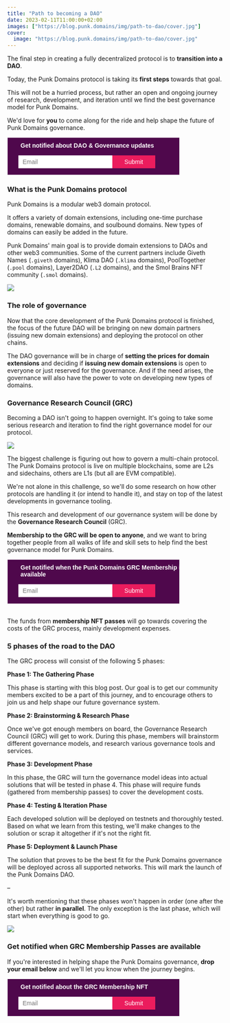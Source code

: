 ```yaml
---
title: "Path to becoming a DAO"
date: 2023-02-11T11:00:00+02:00
images: ["https://blog.punk.domains/img/path-to-dao/cover.jpg"]
cover:
  image: "https://blog.punk.domains/img/path-to-dao/cover.jpg"
---
```


The final step in creating a fully decentralized protocol is to **transition into a DAO**.

Today, the Punk Domains protocol is taking its **first steps** towards that goal.

This will not be a hurried process, but rather an open and ongoing journey of research, development, and iteration until we find the best governance model for Punk Domains.

We'd love for **you** to come along for the ride and help shape the future of Punk Domains governance.

<!--Zoho Campaigns Web-Optin Form Starts Here-->
<div id="sf3z5b5f58949c40e2c672f82722eb80b403557a2f439a39db6ea4804375b9d8e982" data-type="signupform" style="opacity: 1;">
	<div id="customForm">
		<div class="quick_form_7_css" style="background-color: rgb(79, 8, 76); width: 400px; z-index: 2; font-family: &quot;Arial&quot;; border-width: 1px; border-style: solid; border-color: rgb(235, 235, 235); overflow: hidden" name="SIGNUP_BODY">
			<div>
				<div style="font-size: 14px; font-family: &quot;Arial&quot;; font-weight: bold; color: rgb(255, 255, 255); text-align: left; padding: 10px 30px 5px; width: 100%; display: block" id="SIGNUP_HEADING">Get notified about DAO & Governance updates</div>
				<div style="position:relative;">
					<div id="Zc_SignupSuccess" style="display:none;position:absolute;margin-left:4%;width:90%;background-color: white; padding: 3px; border: 3px solid rgb(194, 225, 154);  margin-top: 10px;margin-bottom:10px;word-break:break-all">
						<table width="100%" cellpadding="0" cellspacing="0" border="0">
							<tbody>
								<tr>
									<td width="10%">
										<img class="successicon" src="https://zcv4-zcmp.maillist-manage.eu/images/challangeiconenable.jpg" align="absmiddle">
									</td>
									<td>
										<span id="signupSuccessMsg" style="color: rgb(73, 140, 132); font-family: sans-serif; font-size: 14px;word-break:break-word">&nbsp;&nbsp;Thank you for Signing Up</span>
									</td>
								</tr>
							</tbody>
						</table>
					</div>
				</div>
				<form method="POST" id="zcampaignOptinForm" style="margin: 0px; width: 100%; padding: 0 25px" action="https://zcv4-zcmp.maillist-manage.eu/weboptin.zc" target="_zcSignup">
					<div style="background-color: rgb(255, 235, 232); padding: 10px; color: rgb(210, 0, 0); font-size: 11px; margin: 20px 0px 0px; border: 1px solid rgb(255, 217, 211); opacity: 1; display: none" id="errorMsgDiv">Please correct the marked field(s) below.</div>
					<div style="position: relative; margin: 10px 0 15px; width: 220px; height: 30px; display: inline-block" class="SIGNUP_FLD">
						<input type="text" style="font-size: 14px; border: 0; border-radius: 0; width: 100%; height: 100%; z-index: 4; outline: none; padding: 5px 10px; color: rgb(136, 136, 136); text-align: left; font-family: &quot;Arial&quot;; background-color: transparent; border: 0; background-color: rgb(255, 255, 255); box-sizing: border-box" placeholder="Email" changeitem="SIGNUP_FORM_FIELD" name="CONTACT_EMAIL" id="EMBED_FORM_EMAIL_LABEL">
					</div>
					<div style="position: relative; width: 100px; height: 30px; text-align: left; display: inline-block" class="SIGNUP_FLD">
						<input type="button" style="text-align: center; width: 100%; height: 100%; z-index: 5; border: 0; color: rgb(255, 255, 255); cursor: pointer; outline: none; font-size: 14px; background-color: rgb(235, 28, 93); margin: 0; margin-left: -5px" name="SIGNUP_SUBMIT_BUTTON" id="zcWebOptin" value="Submit">
					</div>
					<input type="hidden" id="fieldBorder" value="">
					<input type="hidden" id="submitType" name="submitType" value="optinCustomView">
					<input type="hidden" id="emailReportId" name="emailReportId" value="">
					<input type="hidden" id="formType" name="formType" value="QuickForm">
					<input type="hidden" name="zx" id="cmpZuid" value="14ad01fa52">
					<input type="hidden" name="zcvers" value="2.0">
					<input type="hidden" name="oldListIds" id="allCheckedListIds" value="">
					<input type="hidden" id="mode" name="mode" value="OptinCreateView">
					<input type="hidden" id="zcld" name="zcld" value="">
					<input type="hidden" id="zctd" name="zctd" value="">
					<input type="hidden" id="document_domain" value="">
					<input type="hidden" id="zc_Url" value="zcv4-zcmp.maillist-manage.eu">
					<input type="hidden" id="new_optin_response_in" value="0">
					<input type="hidden" id="duplicate_optin_response_in" value="0">
					<input type="hidden" name="zc_trackCode" id="zc_trackCode" value="ZCFORMVIEW">
					<input type="hidden" id="zc_formIx" name="zc_formIx" value="3z5b5f58949c40e2c672f82722eb80b403557a2f439a39db6ea4804375b9d8e982">
					<input type="hidden" id="viewFrom" value="URL_ACTION">
					<span style="display: none" id="dt_CONTACT_EMAIL">1,true,6,Contact Email,2</span>
				</form>
			</div>
		</div>
	</div>
	<img src="https://zcv4-zcmp.maillist-manage.eu/images/spacer.gif" id="refImage" onload="referenceSetter(this)" style="display:none;">
</div>
<input type="hidden" id="signupFormType" value="QuickForm_Horizontal">
<div id="zcOptinOverLay" oncontextmenu="return false" style="display:none;text-align: center; background-color: rgb(0, 0, 0); opacity: 0.5; z-index: 100; position: fixed; width: 100%; top: 0px; left: 0px; height: 988px;"></div>
<div id="zcOptinSuccessPopup" style="display:none;z-index: 9999;width: 800px; height: 40%;top: 84px;position: fixed; left: 26%;background-color: #FFFFFF;border-color: #E6E6E6; border-style: solid; border-width: 1px;  box-shadow: 0 1px 10px #424242;padding: 35px;">
	<span style="position: absolute;top: -16px;right:-14px;z-index:99999;cursor: pointer;" id="closeSuccess">
		<img src="https://zcv4-zcmp.maillist-manage.eu/images/videoclose.png">
	</span>
	<div id="zcOptinSuccessPanel"></div>
</div>

<!--Zoho Campaigns Web-Optin Form Ends Here-->

### What is the Punk Domains protocol

Punk Domains is a modular web3 domain protocol. 

It offers a variety of domain extensions, including one-time purchase domains, renewable domains, and soulbound domains. New types of domains can easily be added in the future.

Punk Domains' main goal is to provide domain extensions to DAOs and other web3 communities. Some of the current partners include Giveth Names (`.giveth` domains), Klima DAO (`.klima` domains), PoolTogether (`.pool` domains), Layer2DAO (`.L2` domains), and the Smol Brains NFT community (`.smol` domains).

![](/img/path-to-dao/partners.png)

### The role of governance

Now that the core development of the Punk Domains protocol is finished, the focus of the future DAO will be bringing on new domain partners (issuing new domain extensions) and deploying the protocol on other chains.

The DAO governance will be in charge of **setting the prices for domain extensions** and deciding if **issuing new domain extensions** is open to everyone or just reserved for the governance. And if the need arises, the governance will also have the power to vote on developing new types of domains.

### Governance Research Council (GRC)

Becoming a DAO isn't going to happen overnight. It's going to take some serious research and iteration to find the right governance model for our protocol.

![](/img/path-to-dao/join-us.png)

The biggest challenge is figuring out how to govern a multi-chain protocol. The Punk Domains protocol is live on multiple blockchains, some are L2s and sidechains, others are L1s (but all are EVM compatible).

We're not alone in this challenge, so we'll do some research on how other protocols are handling it (or intend to handle it), and stay on top of the latest developments in governance tooling.

This research and development of our governance system will be done by the **Governance Research Council** (GRC).

**Membership to the GRC will be open to anyone**, and we want to bring together people from all walks of life and skill sets to help find the best governance model for Punk Domains.

<!--Zoho Campaigns Web-Optin Form Starts Here-->
<div id="sf3z5b5f58949c40e2c672f82722eb80b403557a2f439a39db6ea4804375b9d8e982" data-type="signupform" style="opacity: 1;">
	<div id="customForm">
		<div class="quick_form_7_css" style="background-color: rgb(79, 8, 76); width: 400px; z-index: 2; font-family: &quot;Arial&quot;; border-width: 1px; border-style: solid; border-color: rgb(235, 235, 235); overflow: hidden" name="SIGNUP_BODY">
			<div>
				<div style="font-size: 14px; font-family: &quot;Arial&quot;; font-weight: bold; color: rgb(255, 255, 255); text-align: left; padding: 10px 30px 5px; width: 100%; display: block" id="SIGNUP_HEADING">Get notified when the Punk Domains GRC Membership is available</div>
				<div style="position:relative;">
					<div id="Zc_SignupSuccess" style="display:none;position:absolute;margin-left:4%;width:90%;background-color: white; padding: 3px; border: 3px solid rgb(194, 225, 154);  margin-top: 10px;margin-bottom:10px;word-break:break-all">
						<table width="100%" cellpadding="0" cellspacing="0" border="0">
							<tbody>
								<tr>
									<td width="10%">
										<img class="successicon" src="https://zcv4-zcmp.maillist-manage.eu/images/challangeiconenable.jpg" align="absmiddle">
									</td>
									<td>
										<span id="signupSuccessMsg" style="color: rgb(73, 140, 132); font-family: sans-serif; font-size: 14px;word-break:break-word">&nbsp;&nbsp;Thank you for Signing Up</span>
									</td>
								</tr>
							</tbody>
						</table>
					</div>
				</div>
				<form method="POST" id="zcampaignOptinForm" style="margin: 0px; width: 100%; padding: 0 25px" action="https://zcv4-zcmp.maillist-manage.eu/weboptin.zc" target="_zcSignup">
					<div style="background-color: rgb(255, 235, 232); padding: 10px; color: rgb(210, 0, 0); font-size: 11px; margin: 20px 0px 0px; border: 1px solid rgb(255, 217, 211); opacity: 1; display: none" id="errorMsgDiv">Please correct the marked field(s) below.</div>
					<div style="position: relative; margin: 10px 0 15px; width: 220px; height: 30px; display: inline-block" class="SIGNUP_FLD">
						<input type="text" style="font-size: 14px; border: 0; border-radius: 0; width: 100%; height: 100%; z-index: 4; outline: none; padding: 5px 10px; color: rgb(136, 136, 136); text-align: left; font-family: &quot;Arial&quot;; background-color: transparent; border: 0; background-color: rgb(255, 255, 255); box-sizing: border-box" placeholder="Email" changeitem="SIGNUP_FORM_FIELD" name="CONTACT_EMAIL" id="EMBED_FORM_EMAIL_LABEL">
					</div>
					<div style="position: relative; width: 100px; height: 30px; text-align: left; display: inline-block" class="SIGNUP_FLD">
						<input type="button" style="text-align: center; width: 100%; height: 100%; z-index: 5; border: 0; color: rgb(255, 255, 255); cursor: pointer; outline: none; font-size: 14px; background-color: rgb(235, 28, 93); margin: 0; margin-left: -5px" name="SIGNUP_SUBMIT_BUTTON" id="zcWebOptin" value="Submit">
					</div>
					<input type="hidden" id="fieldBorder" value="">
					<input type="hidden" id="submitType" name="submitType" value="optinCustomView">
					<input type="hidden" id="emailReportId" name="emailReportId" value="">
					<input type="hidden" id="formType" name="formType" value="QuickForm">
					<input type="hidden" name="zx" id="cmpZuid" value="14ad01fa52">
					<input type="hidden" name="zcvers" value="2.0">
					<input type="hidden" name="oldListIds" id="allCheckedListIds" value="">
					<input type="hidden" id="mode" name="mode" value="OptinCreateView">
					<input type="hidden" id="zcld" name="zcld" value="">
					<input type="hidden" id="zctd" name="zctd" value="">
					<input type="hidden" id="document_domain" value="">
					<input type="hidden" id="zc_Url" value="zcv4-zcmp.maillist-manage.eu">
					<input type="hidden" id="new_optin_response_in" value="0">
					<input type="hidden" id="duplicate_optin_response_in" value="0">
					<input type="hidden" name="zc_trackCode" id="zc_trackCode" value="ZCFORMVIEW">
					<input type="hidden" id="zc_formIx" name="zc_formIx" value="3z5b5f58949c40e2c672f82722eb80b403557a2f439a39db6ea4804375b9d8e982">
					<input type="hidden" id="viewFrom" value="URL_ACTION">
					<span style="display: none" id="dt_CONTACT_EMAIL">1,true,6,Contact Email,2</span>
				</form>
			</div>
		</div>
	</div>
	<img src="https://zcv4-zcmp.maillist-manage.eu/images/spacer.gif" id="refImage" onload="referenceSetter(this)" style="display:none;">
</div>
<input type="hidden" id="signupFormType" value="QuickForm_Horizontal">
<div id="zcOptinOverLay" oncontextmenu="return false" style="display:none;text-align: center; background-color: rgb(0, 0, 0); opacity: 0.5; z-index: 100; position: fixed; width: 100%; top: 0px; left: 0px; height: 988px;"></div>
<div id="zcOptinSuccessPopup" style="display:none;z-index: 9999;width: 800px; height: 40%;top: 84px;position: fixed; left: 26%;background-color: #FFFFFF;border-color: #E6E6E6; border-style: solid; border-width: 1px;  box-shadow: 0 1px 10px #424242;padding: 35px;">
	<span style="position: absolute;top: -16px;right:-14px;z-index:99999;cursor: pointer;" id="closeSuccess">
		<img src="https://zcv4-zcmp.maillist-manage.eu/images/videoclose.png">
	</span>
	<div id="zcOptinSuccessPanel"></div>
</div>

<!--Zoho Campaigns Web-Optin Form Ends Here-->

<br />

The funds from **membership NFT passes** will go towards covering the costs of the GRC process, mainly development expenses.

### 5 phases of the road to the DAO

The GRC process will consist of the following 5 phases:

**Phase 1: The Gathering Phase**

This phase is starting with this blog post. Our goal is to get our community members excited to be a part of this journey, and to encourage others to join us and help shape our future governance system.

**Phase 2: Brainstorming & Research Phase**

Once we've got enough members on board, the Governance Research Council (GRC) will get to work. During this phase, members will brainstorm different governance models, and research various governance tools and services.

**Phase 3: Development Phase**

In this phase, the GRC will turn the governance model ideas into actual solutions that will be tested in phase 4. This phase will require funds (gathered from membership passes) to cover the development costs.

**Phase 4: Testing & Iteration Phase**

Each developed solution will be deployed on testnets and thoroughly tested. Based on what we learn from this testing, we'll make changes to the solution or scrap it altogether if it's not the right fit.

**Phase 5: Deployment & Launch Phase**

The solution that proves to be the best fit for the Punk Domains governance will be deployed across all supported networks. This will mark the launch of the Punk Domains DAO.

–

It's worth mentioning that these phases won't happen in order (one after the other) but rather **in parallel**. The only exception is the last phase, which will start when everything is good to go.

![](/img/path-to-dao/phases.png)

### Get notified when GRC Membership Passes are available

If you're interested in helping shape the Punk Domains governance, **drop your email below** and we'll let you know when the journey begins.

<!--Zoho Campaigns Web-Optin Form Starts Here-->
<div id="sf3z5b5f58949c40e2c672f82722eb80b403557a2f439a39db6ea4804375b9d8e982" data-type="signupform" style="opacity: 1;">
	<div id="customForm">
		<div class="quick_form_7_css" style="background-color: rgb(79, 8, 76); width: 400px; z-index: 2; font-family: &quot;Arial&quot;; border-width: 1px; border-style: solid; border-color: rgb(235, 235, 235); overflow: hidden" name="SIGNUP_BODY">
			<div>
				<div style="font-size: 14px; font-family: &quot;Arial&quot;; font-weight: bold; color: rgb(255, 255, 255); text-align: left; padding: 10px 30px 5px; width: 100%; display: block" id="SIGNUP_HEADING">Get notified about the GRC Membership NFT</div>
				<div style="position:relative;">
					<div id="Zc_SignupSuccess" style="display:none;position:absolute;margin-left:4%;width:90%;background-color: white; padding: 3px; border: 3px solid rgb(194, 225, 154);  margin-top: 10px;margin-bottom:10px;word-break:break-all">
						<table width="100%" cellpadding="0" cellspacing="0" border="0">
							<tbody>
								<tr>
									<td width="10%">
										<img class="successicon" src="https://zcv4-zcmp.maillist-manage.eu/images/challangeiconenable.jpg" align="absmiddle">
									</td>
									<td>
										<span id="signupSuccessMsg" style="color: rgb(73, 140, 132); font-family: sans-serif; font-size: 14px;word-break:break-word">&nbsp;&nbsp;Thank you for Signing Up</span>
									</td>
								</tr>
							</tbody>
						</table>
					</div>
				</div>
				<form method="POST" id="zcampaignOptinForm" style="margin: 0px; width: 100%; padding: 0 25px" action="https://zcv4-zcmp.maillist-manage.eu/weboptin.zc" target="_zcSignup">
					<div style="background-color: rgb(255, 235, 232); padding: 10px; color: rgb(210, 0, 0); font-size: 11px; margin: 20px 0px 0px; border: 1px solid rgb(255, 217, 211); opacity: 1; display: none" id="errorMsgDiv">Please correct the marked field(s) below.</div>
					<div style="position: relative; margin: 10px 0 15px; width: 220px; height: 30px; display: inline-block" class="SIGNUP_FLD">
						<input type="text" style="font-size: 14px; border: 0; border-radius: 0; width: 100%; height: 100%; z-index: 4; outline: none; padding: 5px 10px; color: rgb(136, 136, 136); text-align: left; font-family: &quot;Arial&quot;; background-color: transparent; border: 0; background-color: rgb(255, 255, 255); box-sizing: border-box" placeholder="Email" changeitem="SIGNUP_FORM_FIELD" name="CONTACT_EMAIL" id="EMBED_FORM_EMAIL_LABEL">
					</div>
					<div style="position: relative; width: 100px; height: 30px; text-align: left; display: inline-block" class="SIGNUP_FLD">
						<input type="button" style="text-align: center; width: 100%; height: 100%; z-index: 5; border: 0; color: rgb(255, 255, 255); cursor: pointer; outline: none; font-size: 14px; background-color: rgb(235, 28, 93); margin: 0; margin-left: -5px" name="SIGNUP_SUBMIT_BUTTON" id="zcWebOptin" value="Submit">
					</div>
					<input type="hidden" id="fieldBorder" value="">
					<input type="hidden" id="submitType" name="submitType" value="optinCustomView">
					<input type="hidden" id="emailReportId" name="emailReportId" value="">
					<input type="hidden" id="formType" name="formType" value="QuickForm">
					<input type="hidden" name="zx" id="cmpZuid" value="14ad01fa52">
					<input type="hidden" name="zcvers" value="2.0">
					<input type="hidden" name="oldListIds" id="allCheckedListIds" value="">
					<input type="hidden" id="mode" name="mode" value="OptinCreateView">
					<input type="hidden" id="zcld" name="zcld" value="">
					<input type="hidden" id="zctd" name="zctd" value="">
					<input type="hidden" id="document_domain" value="">
					<input type="hidden" id="zc_Url" value="zcv4-zcmp.maillist-manage.eu">
					<input type="hidden" id="new_optin_response_in" value="0">
					<input type="hidden" id="duplicate_optin_response_in" value="0">
					<input type="hidden" name="zc_trackCode" id="zc_trackCode" value="ZCFORMVIEW">
					<input type="hidden" id="zc_formIx" name="zc_formIx" value="3z5b5f58949c40e2c672f82722eb80b403557a2f439a39db6ea4804375b9d8e982">
					<input type="hidden" id="viewFrom" value="URL_ACTION">
					<span style="display: none" id="dt_CONTACT_EMAIL">1,true,6,Contact Email,2</span>
				</form>
			</div>
		</div>
	</div>
	<img src="https://zcv4-zcmp.maillist-manage.eu/images/spacer.gif" id="refImage" onload="referenceSetter(this)" style="display:none;">
</div>
<input type="hidden" id="signupFormType" value="QuickForm_Horizontal">
<div id="zcOptinOverLay" oncontextmenu="return false" style="display:none;text-align: center; background-color: rgb(0, 0, 0); opacity: 0.5; z-index: 100; position: fixed; width: 100%; top: 0px; left: 0px; height: 988px;"></div>
<div id="zcOptinSuccessPopup" style="display:none;z-index: 9999;width: 800px; height: 40%;top: 84px;position: fixed; left: 26%;background-color: #FFFFFF;border-color: #E6E6E6; border-style: solid; border-width: 1px;  box-shadow: 0 1px 10px #424242;padding: 35px;">
	<span style="position: absolute;top: -16px;right:-14px;z-index:99999;cursor: pointer;" id="closeSuccess">
		<img src="https://zcv4-zcmp.maillist-manage.eu/images/videoclose.png">
	</span>
	<div id="zcOptinSuccessPanel"></div>
</div>

<!--Zoho Campaigns Web-Optin Form Ends Here-->
